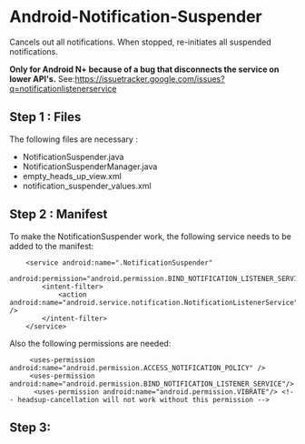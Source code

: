 # Android-Notification-Suspender
Cancels out all notifications. When stopped, re-initiates all suspended notifications. 

**Only for Android N+ because of a bug that disconnects the service on lower API's.**
See:https://issuetracker.google.com/issues?q=notificationlistenerservice

## Step 1 : Files 

The following files are necessary :
* NotificationSuspender.java
* NotificationSuspenderManager.java
* empty_heads_up_view.xml
* notification_suspender_values.xml

## Step 2 : Manifest
To make the NotificationSuspender work, the following service needs to be added to the manifest:  

        <service android:name=".NotificationSuspender"
            android:permission="android.permission.BIND_NOTIFICATION_LISTENER_SERVICE">
            <intent-filter>
                <action android:name="android.service.notification.NotificationListenerService" />
            </intent-filter>
        </service>
        
Also the following permissions are needed:

         <uses-permission android:name="android.permission.ACCESS_NOTIFICATION_POLICY" />
         <uses-permission android:name="android.permission.BIND_NOTIFICATION_LISTENER_SERVICE"/>
          <uses-permission android:name="android.permission.VIBRATE"/> <!-- headsup-cancellation will not work without this permission -->
## Step 3: 
